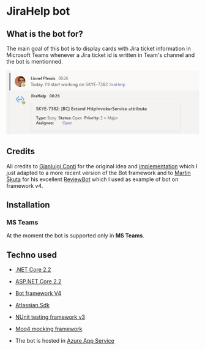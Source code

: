 # JiraHelp bot

## What is the bot for?

The main goal of this bot is to display cards with Jira ticket information in Microsoft Teams whenever a Jira ticket id is written in Team's channel and the bot is mentionned.


![Card example](https://github.com/lionelplessis/JiraHelpBot/blob/master/Docs/JiraHelp_card-example.png)

## Credits

All credits to [Gianluigi Conti](https://github.com/glconti) for the original idea and [implementation](https://github.com/glconti/jira-bot-teams) which I just adapted to a more recent version of the Bot framework and to [Martin Škuta](https://github.com/martinskuta) for his excellent [ReviewBot](https://github.com/martinskuta/ReviewBot) which I used as example of bot on framework v4.

## Installation

### MS Teams

At the moment the bot is supported only in **MS Teams**.
## Techno used

* [.NET Core 2.2](https://github.com/dotnet/core)
* [ASP.NET Core 2.2](https://docs.microsoft.com/en-us/aspnet/core/?view=aspnetcore-2.2)
* [Bot framework V4](https://dev.botframework.com/)
* [Atlassian.Sdk](https://bitbucket.org/farmas/atlassian.net-sdk)
* [NUnit testing framework v3](https://nunit.org/)
* [Moq4 mocking framework](https://github.com/Moq/moq4/wiki/Quickstart)

* The bot is hosted in [Azure App Service](https://azure.microsoft.com/en-us/services/app-service/)
